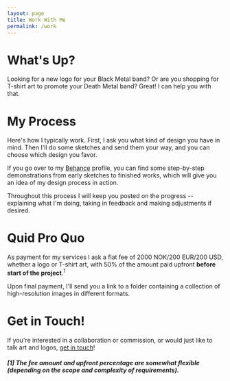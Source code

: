 ```yaml
---
layout: page
title: Work With Me
permalink: /work
---
```


# What's Up?
Looking for a new logo for your Black Metal band? Or are you shopping for T-shirt art to promote your Death Metal band? Great! I can help you with that.


# My Process
Here's how I typically work. First, I ask you what kind of design you have in mind. Then I'll do some sketches and send them your way, and you can choose which design you favor. 

If you go over to my [Behance](https://www.behance.net/tundratoucan) profile, you can find some step-by-step demonstrations from early sketches to finished works, which will give you an idea of my design process in action.

Throughout this process I will keep you posted on the progress -- explaining what I'm doing, taking in feedback and making adjustments if desired.


<!-- # Testimonials
--> 

# Quid Pro Quo
As payment for my services I ask a flat fee of 2000 NOK/200 EUR/200 USD, whether a logo or T-shirt art, with 50% of the amount paid upfront **before start of the project**.<sup>1</sup> 

Upon final payment, I'll send you a link to a folder containing a collection of high-resolution images in different formats.


# Get in Touch!
If you're interested in a collaboration or commission, or would just like to talk art and logos, [get in touch](../contact)!

##### [1] The fee amount and upfront percentage are somewhat flexible (depending on the scope and complexity of requirements).
<!--
- Call to attention: 'Do you struggle to...?' 'Do you feel...?'

- Offer an invitation: 'Would you like to learn how to master yoga in 5 minutes flat?'

- Make an offer: Explain what you're doing. 'Come along to my FB live today and I'll share my top 5 tips to mastering yoga and improving your health.

- Call to action: Tell them what to do next. 'Type in the comments to let me know if you're coming.' Or give them a link and say click here to sign up.


1: Define the problem
2: Show the results
What's the goal of your service/offering? What are you helping people to achieve?
What will be people be, do, have a result of your service?
How can you show these results in a tangible way?

3: Make your offering clear. 
What is included in your offer from start to finish?
What is the process with the client?
What are the features + benefits of each of the things included in your service?
4: Add testimonials and a call to action.
5: Putting it all together.
-->